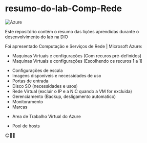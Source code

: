 # resumo-do-lab-Comp-Rede

![Azure](https://img.shields.io/badge/Azure-blue?style=for-the-badge&logo=microsoft%20azure&logoColor=blue&labelColor=FFFFFF&link=https%3A%2F%2Fimages.app.goo.gl%2FK7PN1jYJd57x4q7A8)

Este repositório contém o resumo das lições aprendidas durante o desenvolvimento do lab na DIO


Foi apresentado Computação e Serviços de Rede | Microsoft Azure:

- Maquinas Virtuais e configurações (Com recuros pré-definidos)
- Maquinas Virtuais e configurações (Escolhendo os recuros 1 a 1)
* Configurações de escala
* Imagens disponiveis e necessidades de uso
* Portas de entrada
* Disco SO (necessidades e usos)
* Rede Virtual (excluir o IP e a NIC quando a VM for excluida)
* Gerenciamento (Backup, desligamento automatico)
* Monitoramento
* Marcas

- Area de Trabalho Virtual do Azure
* Pool de hosts



😊💁‍♂️
